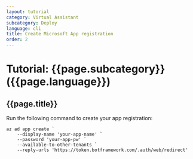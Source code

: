 ```yaml
---
layout: tutorial
category: Virtual Assistant
subcategory: Deploy
language: cli
title: Create Microsoft App registration
order: 2
---
```


# Tutorial: {{page.subcategory}} ({{page.language}})

## {{page.title}}

Run the following command to create your app registration:

```
az ad app create `
    --display-name 'your-app-name' `
    --password 'your-app-pw' `
    --available-to-other-tenants `
    --reply-urls 'https://token.botframework.com/.auth/web/redirect'
```
